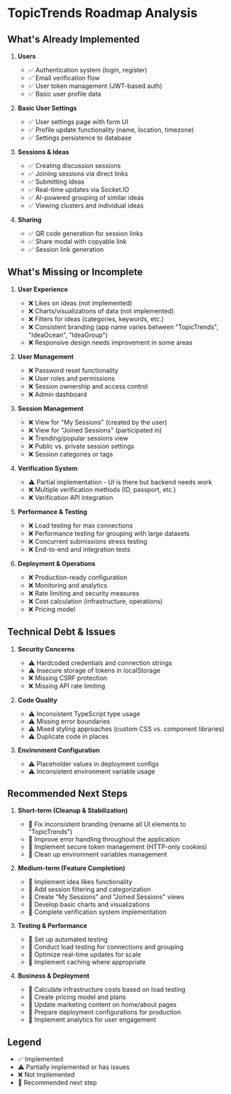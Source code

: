 # TopicTrends Roadmap Analysis

## What's Already Implemented

1. **Users**
   - ✅ Authentication system (login, register)
   - ✅ Email verification flow
   - ✅ User token management (JWT-based auth)
   - ✅ Basic user profile data

2. **Basic User Settings**
   - ✅ User settings page with form UI
   - ✅ Profile update functionality (name, location, timezone)
   - ✅ Settings persistence to database

3. **Sessions & Ideas**
   - ✅ Creating discussion sessions
   - ✅ Joining sessions via direct links
   - ✅ Submitting ideas
   - ✅ Real-time updates via Socket.IO
   - ✅ AI-powered grouping of similar ideas
   - ✅ Viewing clusters and individual ideas

4. **Sharing**
   - ✅ QR code generation for session links
   - ✅ Share modal with copyable link
   - ✅ Session link generation

## What's Missing or Incomplete

1. **User Experience**
   - ❌ Likes on ideas (not implemented)
   - ❌ Charts/visualizations of data (not implemented)
   - ❌ Filters for ideas (categories, keywords, etc.)
   - ❌ Consistent branding (app name varies between "TopicTrends", "IdeaOcean", "IdeaGroup")
   - ❌ Responsive design needs improvement in some areas

2. **User Management**
   - ❌ Password reset functionality
   - ❌ User roles and permissions
   - ❌ Session ownership and access control
   - ❌ Admin dashboard

3. **Session Management**
   - ❌ View for "My Sessions" (created by the user)
   - ❌ View for "Joined Sessions" (participated in)
   - ❌ Trending/popular sessions view
   - ❌ Public vs. private session settings
   - ❌ Session categories or tags

4. **Verification System**
   - ⚠️ Partial implementation - UI is there but backend needs work
   - ❌ Multiple verification methods (ID, passport, etc.)
   - ❌ Verification API integration

5. **Performance & Testing**
   - ❌ Load testing for max connections
   - ❌ Performance testing for grouping with large datasets
   - ❌ Concurrent submissions stress testing
   - ❌ End-to-end and integration tests

6. **Deployment & Operations**
   - ❌ Production-ready configuration
   - ❌ Monitoring and analytics
   - ❌ Rate limiting and security measures
   - ❌ Cost calculation (infrastructure, operations)
   - ❌ Pricing model

## Technical Debt & Issues

1. **Security Concerns**
   - ⚠️ Hardcoded credentials and connection strings
   - ⚠️ Insecure storage of tokens in localStorage
   - ❌ Missing CSRF protection
   - ❌ Missing API rate limiting

2. **Code Quality**
   - ⚠️ Inconsistent TypeScript type usage
   - ⚠️ Missing error boundaries
   - ⚠️ Mixed styling approaches (custom CSS vs. component libraries)
   - ⚠️ Duplicate code in places

3. **Environment Configuration**
   - ⚠️ Placeholder values in deployment configs
   - ⚠️ Inconsistent environment variable usage

## Recommended Next Steps

1. **Short-term (Cleanup & Stabilization)**
   - 🔼 Fix inconsistent branding (rename all UI elements to "TopicTrends")
   - 🔼 Improve error handling throughout the application
   - 🔼 Implement secure token management (HTTP-only cookies)
   - 🔼 Clean up environment variables management

2. **Medium-term (Feature Completion)**
   - 🔼 Implement idea likes functionality
   - 🔼 Add session filtering and categorization
   - 🔼 Create "My Sessions" and "Joined Sessions" views
   - 🔼 Develop basic charts and visualizations
   - 🔼 Complete verification system implementation

3. **Testing & Performance**
   - 🔼 Set up automated testing
   - 🔼 Conduct load testing for connections and grouping
   - 🔼 Optimize real-time updates for scale
   - 🔼 Implement caching where appropriate

4. **Business & Deployment**
   - 🔼 Calculate infrastructure costs based on load testing
   - 🔼 Create pricing model and plans
   - 🔼 Update marketing content on home/about pages
   - 🔼 Prepare deployment configurations for production
   - 🔼 Implement analytics for user engagement

## Legend
- ✅ Implemented
- ⚠️ Partially implemented or has issues
- ❌ Not implemented
- 🔼 Recommended next step
